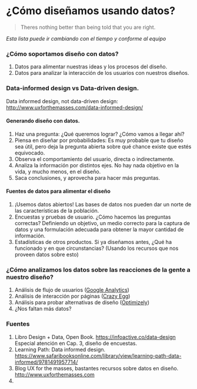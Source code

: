 # ¿Cómo diseñamos usando datos?

> Theres nothing better than being told that you are right.

_Esta lista puede ir cambiando con el tiempo y conforme al equipo_


### ¿Cómo soportamos diseño con datos?


1. Datos para alimentar nuestras ideas y los procesos del diseño.
2. Datos para analizar la interacción de los usuarios con nuestros diseños.


### Data-informed design vs Data-driven design.

Data informed design, not data-driven design: http://www.uxforthemasses.com/data-informed-design/


#### Generando diseño con datos.

1. Haz una pregunta: ¿Qué queremos lograr? ¿Cómo vamos a llegar ahí?
2. Piensa en diseñar por probabilidades: Es muy probable que tu diseño sea útil, pero deja la pregunta abierta sobre qué chance existe que estés equivocado.
3. Observa el comportamiento del usuario, directa o indirectamente.
4. Analiza la información por distintos ejes. No hay nada objetivo en la vida, y mucho menos, en el diseño.
5. Saca conclusiones, y aprovecha para hacer más preguntas.


#### Fuentes de datos para alimentar el diseño

1. ¡Usemos datos abiertos! Las bases de datos nos pueden dar un norte de las características de la población.
2. Encuestas y pruebas de usuario. ¿Cómo hacemos las preguntas correctas? Definiendo un objetivo, un medio correcto para la captura de datos y una formulación adecuada para obtener la mayor cantidad de información.
3. Estadísticas de otros productos. Si ya diseñamos antes, ¿Qué ha funcionado y en que circunstancias? (Usando los recursos que nos proveen datos sobre esto)


### ¿Cómo analizamos los datos sobre las reacciones de la gente a nuestro diseño?

1. Análisis de flujo de usuarios ([Google Analytics](https://analytics.google.com/analytics/web/))
2. Análisis de interacción por páginas ([Crazy Egg](https://www.crazyegg.com))
3. Análisis para probar alternativas de diseño ([Optimizely](https://www.optimizely.com))
4. ¿Nos faltan más datos?


### Fuentes

1. Libro Design + Data, Open Book.  https://infoactive.co/data-design Especial atención en Cap. 3, diseño de encuestas.
2. Learning Path: Data informed design. https://www.safaribooksonline.com/library/view/learning-path-data-informed/9781491957714/
3. Blog UX for the masses, bastantes recursos sobre datos en diseño. http://www.uxforthemasses.com
4.
